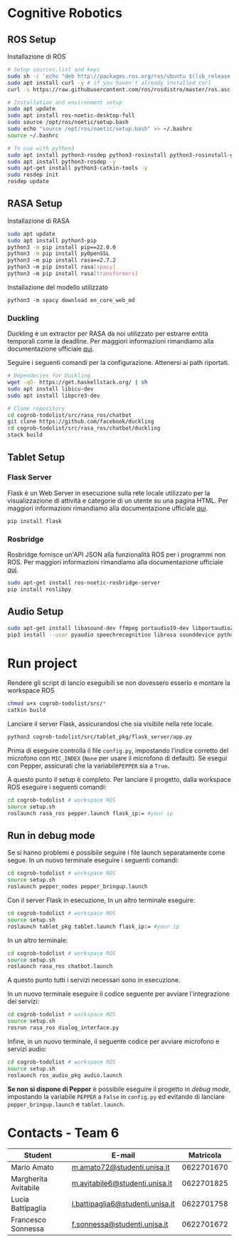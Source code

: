 # Cognitive Robotics

## ROS Setup

Installazione di ROS

```bash
# Setup sources.list and keys
sudo sh -c 'echo "deb http://packages.ros.org/ros/ubuntu $(lsb_release -sc) main" > /etc/apt/sources.list.d/ros-latest.list'
sudo apt install curl -y # if you haven't already installed curl
curl -s https://raw.githubusercontent.com/ros/rosdistro/master/ros.asc | sudo apt-key add -

# Installation and environment setup
sudo apt update
sudo apt install ros-noetic-desktop-full
sudo source /opt/ros/noetic/setup.bash
sudo echo "source /opt/ros/noetic/setup.bash" >> ~/.bashrc
source ~/.bashrc

# To use with python3
sudo apt install python3-rosdep python3-rosinstall python3-rosinstall-generator python3-wstool build-essential -y
sudo apt install python3-rosdep -y
sudo apt-get install python3-catkin-tools -y
sudo rosdep init
rosdep update
```



## RASA Setup

Installazione di RASA

```bash
sudo apt update
sudo apt install python3-pip
python3 -m pip install pip==22.0.0
python3 -m pip install pyOpenSSL
python3 –m pip install rasa==2.7.2
python3 –m pip install rasa[spacy]
python3 –m pip install rasa[transformers]
```

Installazione del modello utilizzato

```
python3 -m spacy download en_core_web_md
```



### Duckling

Duckling è un extractor per RASA da noi utilizzato per estrarre entità temporali come la deadline. Per maggiori informazioni rimandiamo alla documentazione ufficiale [qui](https://rasa.com/docs/rasa/2.x/components#ducklingentityextractor).

Seguire i seguenti comandi per la configurazione. Attenersi ai path riportati.

```bash
# Dependecies for Duckling
wget -qO- https://get.haskellstack.org/ | sh 
sudo apt install libicu-dev
sudo apt install libpcre3-dev

# Clone repository
cd cogrob-todolist/src/rasa_ros/chatbot 
git clone https://github.com/facebook/duckling
cd cogrob-todolist/src/rasa_ros/chatbot/duckling
stack build
```



## Tablet Setup

### Flask Server

Flask è un Web Server in esecuzione sulla rete locale utilizzato per la visualizzazione di attività e categorie di un utente su una pagina HTML. Per maggiori informazioni rimandiamo alla documentazione ufficiale [qui](https://flask.palletsprojects.com/en/2.2.x/).

```
pip install flask
```



### Rosbridge 

Rosbridge fornisce un'API JSON alla funzionalità ROS per i programmi non ROS. Per maggiori informazioni rimandiamo alla documentazione ufficiale [qui](http://wiki.ros.org/rosbridge_suite).

```bash
sudo apt-get install ros-noetic-rosbridge-server
pip install roslibpy
```



## Audio Setup

```bash
sudo apt-get install libasound-dev ffmpeg portaudio19-dev libportaudio2 libportaudiocpp0
pip3 install --user pyaudio speechrecognition librosa sounddevice python_speech_features scipy
```



# Run project

Rendere gli script di lancio eseguibili se non dovessero esserlo e montare la workspace ROS

```bash
chmod u+x cogrob-todolist/src/*
catkin build
```

Lanciare il server Flask, assicurandosi che sia visibile nella rete locale.

```bash
python3 cogrob-todolist/src/tablet_pkg/flask_server/app.py
```

Prima di eseguire controlla il file `config.py`, impostando l'indice corretto del microfono con `MIC_INDEX` (`None` per usare il microfono di default). Se esegui con Pepper, assicurati che la variabile`PEPPER` sia a `True`.

A questo punto il setup è completo. Per lanciare il progetto, dalla workspace ROS eseguire i seguenti comandi:

```bash
cd cogrob-todolist # workspace ROS
source setup.sh
roslaunch rasa_ros pepper.launch flask_ip:= #your ip
```



## Run in debug mode

Se si hanno problemi è possibile seguire i file launch separatamente come segue. In un nuovo terminale eseguire i seguenti comandi: 

```bash
cd cogrob-todolist # workspace ROS
source setup.sh
roslaunch pepper_nodes pepper_bringup.launch
```

Con il server Flask in esecuzione, In un altro terminale eseguire:

```bash
cd cogrob-todolist # workspace ROS
source setup.sh
roslaunch tablet_pkg tablet.launch flask_ip:= #your ip
```

In un altro terminale: 

```bash
cd cogrob-todolist # workspace ROS
source setup.sh
roslaunch rasa_ros chatbot.launch
```

A questo punto tutti i servizi necessari sono in esecuzione.

In un nuovo terminale eseguire il codice seguente per avviare l'integrazione dei servizi:

```bash
cd cogrob-todolist # workspace ROS
source setup.sh
rosrun rasa_ros dialog_interface.py
```

Infine, in un nuovo terminale, il seguente codice per avviare microfono e servizi audio:

```bash
cd cogrob-todolist # workspace ROS
source setup.sh
roslaunch ros_audio_pkg audio.launch
```

**Se non si dispone di Pepper** è possibile eseguire il progetto in *debug mode*, impostando la variabile `PEPPER` a `False` in `config.py` ed evitando di lanciare `pepper_bringup.launch` e `tablet.launch`.



# Contacts - Team 6

| Student            | E-mail | Matricola |
| ------------------ | ------ | --------- |
| Mario Amato        | m.amato72@studenti.unisa.it | 0622701670 |
| Margherita Avitabile   | m.avitabile6@studenti.unisa.it | 0622701825 |
| Lucia Battipaglia| l.battipaglia6@studenti.unisa.it | 0622701758 |
| Francesco Sonnessa | f.sonnessa@studenti.unisa.it | 0622701672 |
